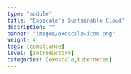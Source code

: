 ```yaml
---
type: "module"
title: "Exoscale's Sustainable Cloud"
description: ""
banner: "images/exoscale-icon.png"
weight: 4
tags: [compliance]
level: [introductory]
categories: [exoscale,kubernetes]
---
```

